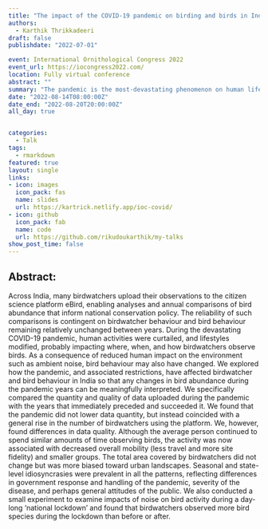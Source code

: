 ```yaml
---
title: "The impact of the COVID-19 pandemic on birding and birds in India"
authors: 
  - Karthik Thrikkadeeri
draft: false
publishdate: "2022-07-01"

event: International Ornithological Congress 2022
event_url: https://iocongress2022.com/
location: Fully virtual conference
abstract: ""
summary: "The pandemic is the most-devastating phenomenon on human life of the recent past. How has it affected citizen science efforts in bird monitoring in India?"
date: "2022-08-14T08:00:00Z"
date_end: "2022-08-20T20:00:00Z"
all_day: true


categories:
  - Talk
tags:
  - rmarkdown
featured: true
layout: single
links:
- icon: images
  icon_pack: fas
  name: slides
  url: https://kartrick.netlify.app/ioc-covid/
- icon: github
  icon_pack: fab
  name: code
  url: https://github.com/rikudoukarthik/my-talks
show_post_time: false
---
```



## Abstract:

Across India, many birdwatchers upload their observations to the citizen science platform eBird, enabling analyses and annual comparisons of bird abundance that inform national conservation policy. The reliability of such comparisons is contingent on birdwatcher behaviour and bird behaviour remaining relatively unchanged between years. During the devastating COVID-19 pandemic, human activities were curtailed, and lifestyles modified, probably impacting where, when, and how birdwatchers observe birds. As a consequence of reduced human impact on the environment such as ambient noise, bird behaviour may also have changed. We explored how the pandemic, and associated restrictions, have affected birdwatcher and bird behaviour in India so that any changes in bird abundance during the pandemic years can be meaningfully interpreted. We specifically compared the quantity and quality of data uploaded during the pandemic with the years that immediately preceded and succeeded it. We found that the pandemic did not lower data quantity, but instead coincided with a general rise in the number of birdwatchers using the platform. We, however, found differences in data quality. Although the average person continued to spend similar amounts of time observing birds, the activity was now associated with decreased overall mobility (less travel and more site fidelity) and smaller groups. The total area covered by birdwatchers did not change but was more biased toward urban landscapes. Seasonal and state-level idiosyncrasies were prevalent in all the patterns, reflecting differences in government response and handling of the pandemic, severity of the disease, and perhaps general attitudes of the public. We also conducted a small experiment to examine impacts of noise on bird activity during a day-long ‘national lockdown’ and found that birdwatchers observed more bird species during the lockdown than before or after.